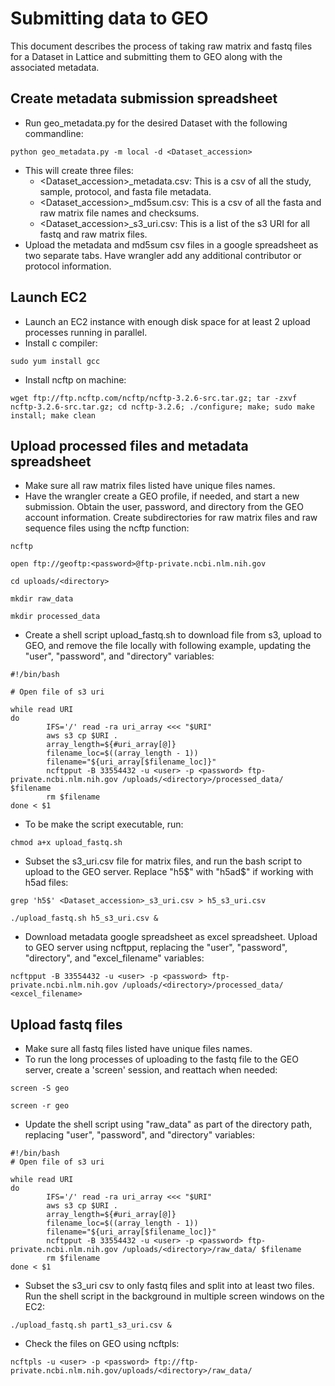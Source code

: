 # Submitting data to GEO
This document describes the process of taking raw matrix and fastq files for a Dataset in Lattice and submitting them to GEO along with the associated metadata.

Create metadata submission spreadsheet
----------------
- Run geo_metadata.py for the desired Dataset with the following commandline:
```
python geo_metadata.py -m local -d <Dataset_accession>
```
- This will create three files:
	- <Dataset_accession>_metadata.csv: This is a csv of all the study, sample, protocol, and fasta file metadata.
	- <Dataset_accession>_md5sum.csv: This is a csv of all the fasta and raw matrix file names and checksums.
	- <Dataset_accession>_s3_uri.csv: This is a list of the s3 URI for all fastq and raw matrix files.
- Upload the metadata and md5sum csv files in a google spreadsheet as two separate tabs. Have wrangler add any additional contributor or protocol information.

Launch EC2
----------------
- Launch an EC2 instance with enough disk space for at least 2 upload processes running in parallel.
- Install c compiler:
```
sudo yum install gcc
```
- Install ncftp on machine:
```
wget ftp://ftp.ncftp.com/ncftp/ncftp-3.2.6-src.tar.gz; tar -zxvf ncftp-3.2.6-src.tar.gz; cd ncftp-3.2.6; ./configure; make; sudo make install; make clean
```

Upload processed files and metadata spreadsheet
----------------
- Make sure all raw matrix files listed have unique files names.
- Have the wrangler create a GEO profile, if needed, and start a new submission. Obtain the user, password, and directory from the GEO account information. Create subdirectories for raw matrix files and raw sequence files using the ncftp function:
```
ncftp
```
```
open ftp://geoftp:<password>@ftp-private.ncbi.nlm.nih.gov
```
```
cd uploads/<directory>
```
```
mkdir raw_data
```
```
mkdir processed_data
```
- Create a shell script upload_fastq.sh to download file from s3, upload to GEO, and remove the file locally with following example, updating the "user", "password", and "directory" variables:
```
#!/bin/bash

# Open file of s3 uri

while read URI
do
        IFS='/' read -ra uri_array <<< "$URI"
        aws s3 cp $URI .
        array_length=${#uri_array[@]}
        filename_loc=$((array_length - 1))
        filename="${uri_array[$filename_loc]}"
        ncftpput -B 33554432 -u <user> -p <password> ftp-private.ncbi.nlm.nih.gov /uploads/<directory>/processed_data/ $filename
        rm $filename
done < $1
```
- To be make the script executable, run:
```
chmod a+x upload_fastq.sh
```
- Subset the s3_uri.csv file for matrix files, and run the bash script to upload to the GEO server. Replace "h5$" with "h5ad$" if working with h5ad files:
```
grep 'h5$' <Dataset_accession>_s3_uri.csv > h5_s3_uri.csv
```
```
./upload_fastq.sh h5_s3_uri.csv &
```
- Download metadata google spreadsheet as excel spreadsheet. Upload to GEO server using ncftpput, replacing the "user", "password", "directory", and "excel_filename" variables:
```
ncftpput -B 33554432 -u <user> -p <password> ftp-private.ncbi.nlm.nih.gov /uploads/<directory>/processed_data/ <excel_filename>
```

Upload fastq files
----------------
- Make sure all fastq files listed have unique files names.
- To run the long processes of uploading to the fastq file to the GEO server, create a 'screen' session, and reattach when needed:
```
screen -S geo
```
```
screen -r geo
```
- Update the shell script using "raw_data" as part of the directory path, replacing "user", "password", and "directory" variables:
```
#!/bin/bash
# Open file of s3 uri

while read URI
do
        IFS='/' read -ra uri_array <<< "$URI"
        aws s3 cp $URI .
        array_length=${#uri_array[@]}
        filename_loc=$((array_length - 1))
        filename="${uri_array[$filename_loc]}"
        ncftpput -B 33554432 -u <user> -p <password> ftp-private.ncbi.nlm.nih.gov /uploads/<directory>/raw_data/ $filename
        rm $filename
done < $1
```
- Subset the s3_uri csv to only fastq files and split into at least two files. Run the shell script in the background in multiple screen windows on the EC2:
```
./upload_fastq.sh part1_s3_uri.csv &
```
- Check the files on GEO using ncftpls:
```
ncftpls -u <user> -p <password> ftp://ftp-private.ncbi.nlm.nih.gov/uploads/<directory>/raw_data/
```


